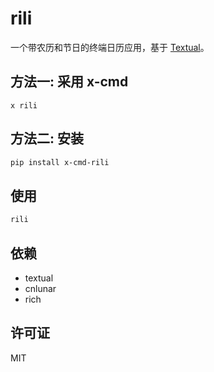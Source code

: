 # rili

一个带农历和节日的终端日历应用，基于 [Textual](https://github.com/Textualize/textual)。

## 方法一: 采用 x-cmd

```
x rili
```

## 方法二: 安装

```bash
pip install x-cmd-rili
```

## 使用

```bash
rili
```

## 依赖
- textual
- cnlunar
- rich

## 许可证
MIT